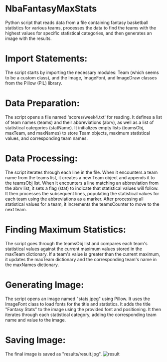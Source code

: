 # NbaFantasyMaxStats
Python script that reads data from a file containing fantasy basketball statistics for various teams, processes the data to find the teams with the highest values for specific statistical categories, and then generates an image with the results.
# Import Statements:

The script starts by importing the necessary modules: Team (which seems to be a custom class), and the Image, ImageFont, and ImageDraw classes from the Pillow (PIL) library.
# Data Preparation:

The script opens a file named 'scores/week4.txt' for reading.
It defines a list of team names (teams) and their abbreviations (abrv), as well as a list of statistical categories (statName).
It initializes empty lists (teamsObj, maxTeam, and maxNames) to store Team objects, maximum statistical values, and corresponding team names.
# Data Processing:

The script iterates through each line in the file.
When it encounters a team name from the teams list, it creates a new Team object and appends it to the teamsObj list.
When it encounters a line matching an abbreviation from the abrv list, it sets a flag (stat) to indicate that statistical values will follow.
It then processes the subsequent lines, populating the statistical values for each team using the abbreviations as a marker.
After processing all statistical values for a team, it increments the teamsCounter to move to the next team.
# Finding Maximum Statistics:

The script goes through the teamsObj list and compares each team's statistical values against the current maximum values stored in the maxTeam dictionary.
If a team's value is greater than the current maximum, it updates the maxTeam dictionary and the corresponding team's name in the maxNames dictionary.
# Generating Image:

The script opens an image named "stats.jpeg" using Pillow.
It uses the ImageFont class to load fonts for the title and statistics.
It adds the title "Fantasy Stats" to the image using the provided font and positioning.
It then iterates through each statistical category, adding the corresponding team name and value to the image.
# Saving Image:

The final image is saved as "results/result.jpg".
![result](https://github.com/javier-rivera8/NbaFantasyMaxStats/assets/112108705/66f2bbf3-c7e3-401b-931f-7ae9608456e8)
